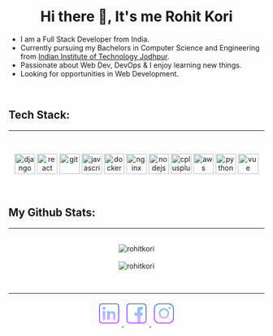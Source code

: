 <h1 align="center">Hi there 👋, It's me Rohit Kori</h1>

<!-- about -->
<p align="center">
  <ul>
    <li> I am a Full Stack Developer from India.
    <Li> Currently pursuing my Bachelors in Computer Science and Engineering from <a href="https://iitj.ac.in/">Indian Institute of Technology Jodhpur</a>.
    <li> Passionate about Web Dev, DevOps & I enjoy learning new things.
    <li> Looking for opportunities in Web Development. 
  </ul>
</p>
<br>

<!-- tech stacks -->
<h2>Tech Stack:</h2>
<hr>
<br>

<p align="center">
  <img src="https://www.vectorlogo.zone/logos/djangoproject/djangoproject-ar21.svg" alt="django" width="40" height="40"/>
  <img src="https://www.vectorlogo.zone/logos/reactjs/reactjs-icon.svg" alt="react" width="40" height="40"/>
  <img src="https://www.vectorlogo.zone/logos/git-scm/git-scm-icon.svg" alt="git" width="40" height="40"/>
  <img src="https://www.vectorlogo.zone/logos/javascript/javascript-icon.svg" alt="javascript" width="40" height="40"/> 
  <img src="https://www.vectorlogo.zone/logos/docker/docker-official.svg" alt="docker" width="40" height="40"/>
  <img src="https://www.vectorlogo.zone/logos/nginx/nginx-icon.svg" alt="nginx" width="40" height="40"/>
  <img src="https://www.vectorlogo.zone/logos/nodejs/nodejs-icon.svg" alt="nodejs" width="40" height="40"/>
  <img src="https://upload.wikimedia.org/wikipedia/commons/thumb/1/18/ISO_C%2B%2B_Logo.svg/459px-ISO_C%2B%2B_Logo.svg.png" alt="cplusplus" width="40" height="40"/> 
  <img src="https://www.vectorlogo.zone/logos/amazon_aws/amazon_aws-icon.svg" alt="aws" width="40" height="40"/>
  <img src="https://www.vectorlogo.zone/logos/python/python-icon.svg" alt="python" width="40" height="40"/>
  <img src="https://www.vectorlogo.zone/logos/vuejs/vuejs-icon.svg" alt="vue" width="40" height="40"/>
</p>
<br>

<!-- statistics -->
<h2>My Github Stats:</h2>
<hr>

<p align="center">
  <br>
  <img align="center" src="https://github-readme-stats.vercel.app/api?username=rohitkori&show_icons=true&theme=transparent&hide_border=false&include_all_commits=true&count_private=true" alt="rohitkori" />
  <br>
  <br>
  <img align="center"  
  src="https://github-readme-streak-stats.herokuapp.com?user=rohitkori&theme=transparent&border_radius=10&border=FCFCFC&ring=9CEB18"
  alt="rohitkori"/>
  <br>
  <!-- <img align="center"  
  src="https://github-readme-stats.vercel.app/api/top-langs/?username=rohitkori&theme=transparent&layout=default"
  alt="rohitkori"/>
  <br> -->
</p>
<br>
<hr>

<!-- social media -->
<p align="center">
  <a href="https://www.linkedin.com/in/rohit-kumar-kori-577017235/" target="blank">
    <svg xmlns="http://www.w3.org/2000/svg" x="0px" y="0px" width="50" height="50" viewBox="0 0 64 64">
    <linearGradient id="SUJNhpmDQDF27Y3OfwgfYa_44019_gr1" x1="19" x2="19" y1="24.858" y2="49.041" gradientUnits="userSpaceOnUse" spreadMethod="reflect"><stop offset="0" stop-color="#6dc7ff"></stop><stop offset="1" stop-color="#e6abff"></stop></linearGradient><path fill="url(#SUJNhpmDQDF27Y3OfwgfYa_44019_gr1)" fill-rule="evenodd" d="M22 48L22 26 16 26 16 48 22 48z" clip-rule="evenodd"></path><linearGradient id="SUJNhpmDQDF27Y3OfwgfYb_44019_gr2" x1="19.382" x2="19.382" y1="15.423" y2="23.341" gradientUnits="userSpaceOnUse" spreadMethod="reflect"><stop offset="0" stop-color="#6dc7ff"></stop><stop offset="1" stop-color="#e6abff"></stop></linearGradient><path fill="url(#SUJNhpmDQDF27Y3OfwgfYb_44019_gr2)" fill-rule="evenodd" d="M19.358,23c2.512,0,4.076-1.474,4.076-3.554 c-0.047-2.126-1.564-3.649-4.028-3.649c-2.465,0-4.076,1.475-4.076,3.601c0,2.08,1.563,3.602,3.981,3.602H19.358L19.358,23z" clip-rule="evenodd"></path><linearGradient id="SUJNhpmDQDF27Y3OfwgfYc_44019_gr3" x1="37.386" x2="37.386" y1="14.125" y2="49.525" gradientUnits="userSpaceOnUse" spreadMethod="reflect"><stop offset="0" stop-color="#6dc7ff"></stop><stop offset="1" stop-color="#e6abff"></stop></linearGradient><path fill="url(#SUJNhpmDQDF27Y3OfwgfYc_44019_gr3)" fill-rule="evenodd" d="M26.946,48H34V35.911c0-0.648,0.122-1.295,0.313-1.758 c0.52-1.295,1.877-2.635,3.867-2.635c2.607,0,3.821,1.988,3.821,4.901V48h6V35.588c0-6.657-3.085-9.498-7.826-9.498 c-3.886,0-5.124,1.91-6.072,3.91H34v-4h-7.054c0.095,2-0.175,22-0.175,22H26.946z" clip-rule="evenodd"></path><linearGradient id="SUJNhpmDQDF27Y3OfwgfYd_44019_gr4" x1="32" x2="32" y1="6.5" y2="57.5" gradientUnits="userSpaceOnUse" spreadMethod="reflect"><stop offset="0" stop-color="#1a6dff"></stop><stop offset="1" stop-color="#c822ff"></stop></linearGradient><path fill="url(#SUJNhpmDQDF27Y3OfwgfYd_44019_gr4)" d="M50,57H14c-3.859,0-7-3.141-7-7V14c0-3.859,3.141-7,7-7h36c3.859,0,7,3.141,7,7v36 C57,53.859,53.859,57,50,57z M14,9c-2.757,0-5,2.243-5,5v36c0,2.757,2.243,5,5,5h36c2.757,0,5-2.243,5-5V14c0-2.757-2.243-5-5-5H14z"></path>
    </svg>
  </a>
  <a href="https://www.facebook.com/" target="blank">
    <svg xmlns="http://www.w3.org/2000/svg" x="0px" y="0px" width="50" height="50" viewBox="0 0 64 64">
    <linearGradient id="JOZq0V4XPxMzNaLCE5XPGa_44003_gr1" x1="37.646" x2="37.646" y1="14.5" y2="56.878" gradientUnits="userSpaceOnUse" spreadMethod="reflect"><stop offset="0" stop-color="#6dc7ff"></stop><stop offset="1" stop-color="#e6abff"></stop></linearGradient><path fill="url(#JOZq0V4XPxMzNaLCE5XPGa_44003_gr1)" d="M42,56V38h5.358l0.934-8H42v-4.457c0-2.097-0.131-3.527,2.877-3.527L48,22.014v-6.479 c-1-0.088-2.487-0.285-5.136-0.285c-5.531,0-8.864,3.376-8.864,9.576V30h-7v8h7v18H42z"></path><linearGradient id="JOZq0V4XPxMzNaLCE5XPGb_44003_gr2" x1="32" x2="32" y1="6.833" y2="58.017" gradientUnits="userSpaceOnUse" spreadMethod="reflect"><stop offset="0" stop-color="#1a6dff"></stop><stop offset="1" stop-color="#c822ff"></stop></linearGradient><path fill="url(#JOZq0V4XPxMzNaLCE5XPGb_44003_gr2)" d="M50,57H14c-3.859,0-7-3.141-7-7V14c0-3.859,3.141-7,7-7h36c3.859,0,7,3.141,7,7v36 C57,53.859,53.859,57,50,57z M14,9c-2.757,0-5,2.243-5,5v36c0,2.757,2.243,5,5,5h36c2.757,0,5-2.243,5-5V14c0-2.757-2.243-5-5-5H14z"></path>
    </svg>
  </a>
  <a href="https://www.instagram.com/rohitkori_rk" target="blank">
    <svg xmlns="http://www.w3.org/2000/svg" x="0px" y="0px" width="50" height="50" viewBox="0 0 64 64">
    <linearGradient id="jm_nAfYbxsVmTlYr5N4x9a_43625_gr1" x1="32" x2="32" y1="6.667" y2="57.872" gradientUnits="userSpaceOnUse" spreadMethod="reflect"><stop offset="0" stop-color="#1a6dff"></stop><stop offset="1" stop-color="#c822ff"></stop></linearGradient><path fill="url(#jm_nAfYbxsVmTlYr5N4x9a_43625_gr1)" d="M44,57H20c-7.168,0-13-5.832-13-13V20c0-7.168,5.832-13,13-13h24c7.168,0,13,5.832,13,13v24 C57,51.168,51.168,57,44,57z M20,9C13.935,9,9,13.935,9,20v24c0,6.065,4.935,11,11,11h24c6.065,0,11-4.935,11-11V20 c0-6.065-4.935-11-11-11H20z"></path><linearGradient id="jm_nAfYbxsVmTlYr5N4x9b_43625_gr2" x1="32" x2="32" y1="18.167" y2="45.679" gradientUnits="userSpaceOnUse" spreadMethod="reflect"><stop offset="0" stop-color="#6dc7ff"></stop><stop offset="1" stop-color="#e6abff"></stop></linearGradient><path fill="url(#jm_nAfYbxsVmTlYr5N4x9b_43625_gr2)" d="M32,45c-7.168,0-13-5.832-13-13c0-7.168,5.832-13,13-13c7.168,0,13,5.832,13,13 C45,39.168,39.168,45,32,45z M32,23c-4.962,0-9,4.038-9,9c0,4.963,4.038,9,9,9c4.963,0,9-4.037,9-9C41,27.038,36.963,23,32,23z"></path><linearGradient id="jm_nAfYbxsVmTlYr5N4x9c_43625_gr3" x1="46" x2="46" y1="12.75" y2="23.049" gradientUnits="userSpaceOnUse" spreadMethod="reflect"><stop offset="0" stop-color="#6dc7ff"></stop><stop offset="1" stop-color="#e6abff"></stop></linearGradient><path fill="url(#jm_nAfYbxsVmTlYr5N4x9c_43625_gr3)" d="M46 15A3 3 0 1 0 46 21A3 3 0 1 0 46 15Z"></path>
    </svg>
  </a>
</p>

<!--
**rohit1403/rohit1403** is a ✨ _special_ ✨ repository because its `README.md` (this file) appears on your GitHub profile.

Here are some ideas to get you started:

- 🔭 I’m currently working on ...
- 🌱 I’m currently learning ...
- 👯 I’m looking to collaborate on ...
- 🤔 I’m looking for help with ...
- 💬 Ask me about ...
- 📫 How to reach me: ...
- 😄 Pronouns: ...
- ⚡ Fun fact: ...
-->

<!--
**rohitkori/rohitkori** is a ✨ _special_ ✨ repository because its `README.md` (this file) appears on your GitHub profile.

Here are some ideas to get you started:

- 🔭 I’m currently working on ...
- 🌱 I’m currently learning ...
- 👯 I’m looking to collaborate on ...
- 🤔 I’m looking for help with ...
- 💬 Ask me about ...
- 📫 How to reach me: ...
- 😄 Pronouns: ...
- ⚡ Fun fact: ...
-->
